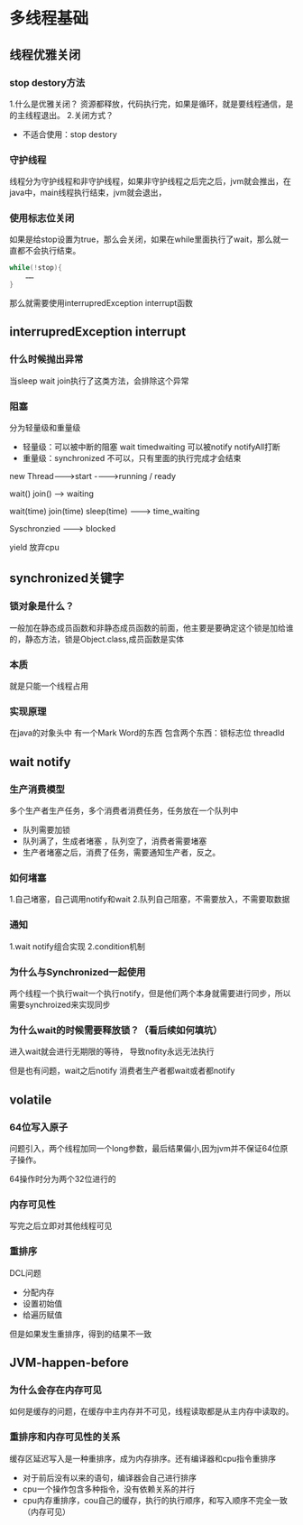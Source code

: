 # 多线程基础

## 线程优雅关闭

### stop  destory方法

1.什么是优雅关闭？
资源都释放，代码执行完，如果是循环，就是要线程通信，是的主线程退出。
2.关闭方式？
- 不适合使用：stop destory

### 守护线程

线程分为守护线程和非守护线程，如果非守护线程之后完之后，jvm就会推出，在java中，main线程执行结束，jvm就会退出，

### 使用标志位关闭

如果是给stop设置为true，那么会关闭，如果在while里面执行了wait，那么就一直都不会执行结束。

```java
while(!stop){
    ……
}
```

那么就需要使用interrupredException  interrupt函数

## interrupredException  interrupt

### 什么时候抛出异常

当sleep  wait join执行了这类方法，会排除这个异常

### 阻塞

分为轻量级和重量级

- 轻量级：可以被中断的阻塞   wait timedwaiting  可以被notify  notifyAll打断
- 重量级：synchronized  不可以，只有里面的执行完成才会结束


new Thread--->start  ---->running / ready

wait()  join() --> waiting

wait(time)  join(time)  sleep(time) ---> time_waiting

Syschronzied ---> blocked

yield 放弃cpu


## synchronized关键字

### 锁对象是什么？

一般加在静态成员函数和非静态成员函数的前面，他主要是要确定这个锁是加给谁的，静态方法，锁是Object.class,成员函数是实体

### 本质

就是只能一个线程占用


### 实现原理

在java的对象头中 有一个Mark Word的东西  包含两个东西：锁标志位  threadId



## wait notify

### 生产消费模型

多个生产者生产任务，多个消费者消费任务，任务放在一个队列中

- 队列需要加锁  
- 队列满了，生成者堵塞 ，队列空了，消费者需要堵塞
- 生产者堵塞之后，消费了任务，需要通知生产者，反之。

### 如何堵塞

1.自己堵塞，自己调用notify和wait
2.队列自己阻塞，不需要放入，不需要取数据

### 通知

1.wait   notify组合实现
2.condition机制

### 为什么与Synchronized一起使用

两个线程一个执行wait一个执行notify，但是他们两个本身就需要进行同步，所以需要synchroized来实现同步

### 为什么wait的时候需要释放锁？（看后续如何填坑）

进入wait就会进行无期限的等待， 导致nofity永远无法执行

但是也有问题，wait之后notify  消费者生产者都wait或者都notify   

## volatile

### 64位写入原子

问题引入，两个线程加同一个long参数，最后结果偏小,因为jvm并不保证64位原子操作。

64操作时分为两个32位进行的

### 内存可见性

写完之后立即对其他线程可见

### 重排序

DCL问题

- 分配内存
- 设置初始值
- 给遍历赋值

但是如果发生重排序，得到的结果不一致


## JVM-happen-before

### 为什么会存在内存可见

如何是缓存的问题，在缓存中主内存并不可见，线程读取都是从主内存中读取的。

### 重排序和内存可见性的关系

缓存区延迟写入是一种重排序，成为内存排序。还有编译器和cpu指令重排序

- 对于前后没有以来的语句，编译器会自己进行排序
- cpu一个操作包含多种指令，没有依赖关系的并行
- cpu内存重排序，cou自己的缓存，执行的执行顺序，和写入顺序不完全一致（内存可见）